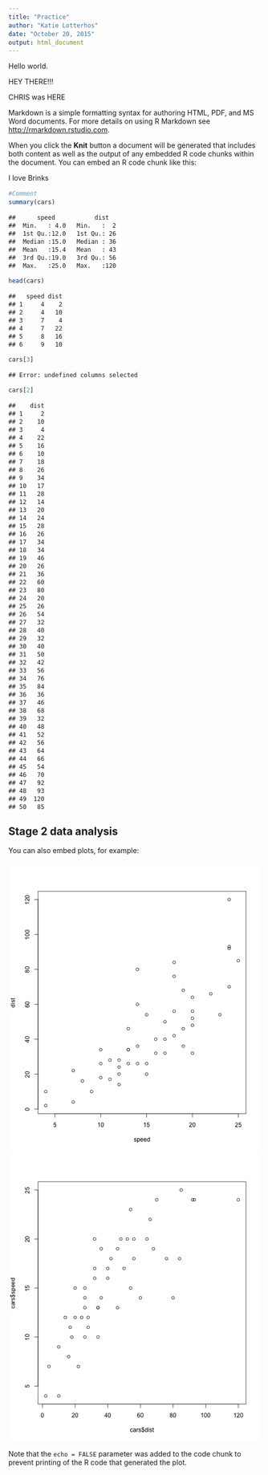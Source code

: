 ```yaml
---
title: "Practice"
author: "Katie Lotterhos"
date: "October 20, 2015"
output: html_document
---
```


Hello world.

HEY THERE!!!


CHRIS was HERE

 Markdown is a simple formatting syntax for authoring HTML, PDF, and MS Word documents. For more details on using R Markdown see <http://rmarkdown.rstudio.com>.

When you click the **Knit** button a document will be generated that includes both content as well as the output of any embedded R code chunks within the document. You can embed an R code chunk like this:

I love Brinks

```r
#Comment
summary(cars)
```

```
##      speed           dist    
##  Min.   : 4.0   Min.   :  2  
##  1st Qu.:12.0   1st Qu.: 26  
##  Median :15.0   Median : 36  
##  Mean   :15.4   Mean   : 43  
##  3rd Qu.:19.0   3rd Qu.: 56  
##  Max.   :25.0   Max.   :120
```

```r
head(cars)
```

```
##   speed dist
## 1     4    2
## 2     4   10
## 3     7    4
## 4     7   22
## 5     8   16
## 6     9   10
```

```r
cars[3]
```

```
## Error: undefined columns selected
```

```r
cars[2]
```

```
##    dist
## 1     2
## 2    10
## 3     4
## 4    22
## 5    16
## 6    10
## 7    18
## 8    26
## 9    34
## 10   17
## 11   28
## 12   14
## 13   20
## 14   24
## 15   28
## 16   26
## 17   34
## 18   34
## 19   46
## 20   26
## 21   36
## 22   60
## 23   80
## 24   20
## 25   26
## 26   54
## 27   32
## 28   40
## 29   32
## 30   40
## 31   50
## 32   42
## 33   56
## 34   76
## 35   84
## 36   36
## 37   46
## 38   68
## 39   32
## 40   48
## 41   52
## 42   56
## 43   64
## 44   66
## 45   54
## 46   70
## 47   92
## 48   93
## 49  120
## 50   85
```

## Stage 2 data analysis

You can also embed plots, for example:

![plot of chunk unnamed-chunk-2](figure/unnamed-chunk-21.png) ![plot of chunk unnamed-chunk-2](figure/unnamed-chunk-22.png) 

Note that the `echo = FALSE` parameter was added to the code chunk to prevent printing of the R code that generated the plot.
